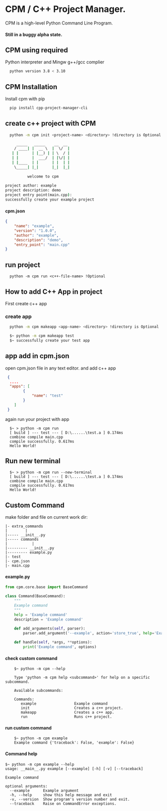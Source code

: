 
# CPM / C++ Project Manager.

CPM is a high-level Python Command Line Program.
#### Still in a buggy alpha state.

## CPM using required
Python interpreter and Mingw g++/gcc complier
```bash
  python version 3.8 < 3.10
```
## CPM Installation

Install cpm with pip

```bash
  pip install cpp-project-manager-cli
```
## create c++ project with CPM
```bash
  python -m cpm init <project-name> <directory> !directory is Optional
```
```cmd
     _____   _____    __  __ 
    / ____| |  __ \  |  \/  |
   | |      | |__) | | \  / |
   | |      |  ___/  | |\/| |
   | |____  | |      | |  | |
    \_____| |_|      |_|  |_|
   
          welcome to cpm
   
project author: example  
project description: demo              
project entry point(main.cpp): 
successfully create your example project
```
#### cpm.json
```json
{
    "name": "example",
    "version": "1.0.0",
    "author": "example",
    "description": "demo",
    "entry_point": "main.cpp"
}
```
## run project
```base
  python -m cpm run <c++-file-name> !Optional
```
## How to add C++ App in project
First create c++ app
### create app
```bash
  python -m cpm makeapp <app-name> <directory> !directory is Optional
```
```bash
  $~ python -m cpm makeapp test
  $~ successfully create your test app
```
## app add in cpm.json
open cpm.json file in any text editor. and add c++ app
```json
 {
  ....
  "apps": [
        {
            "name": "test"
        }
    ]
 }
```
again run your project with app
```base
  $~ > python -m cpm run
  [ build ] --- test --- [ D:\......\test.a ] 0.174ms
  combine compile main.cpp
  compile successfully. 0.617ms
  Hello World!
```
## Run new terminal
```base
  $~ > python -m cpm run --new-terminal
  [ build ] --- test --- [ D:\......\test.a ] 0.174ms
  combine compile main.cpp
  compile successfully. 0.617ms
  Hello World!
```

## Custom Command
make folder and file on current work dir:
```
|- extra_commands
|        |
|----- __init__.py
|----- commands
|           |
|--------- __init__.py
|--------- example.py
|- test
|- cpm.json
|- main.cpp
```
#### example.py
```python.py
from cpm.core.base import BaseCommand

class Command(BaseCommand):
    """
    Example command
    """
    help = 'Example command'
    description = 'Example command'
    
    def add_arguments(self, parser):
        parser.add_argument('--example', action='store_true', help='Example argument')

    def handle(self, *args, **options):
        print('Example command', options)
```
#### check custom command
```base
    $~ python -m cpm --help

    Type 'python -m cpm help <subcommand>' for help on a specific subcommand.

    Available subcommands:

    Commands:
       example                 Example command
       init                    Creates a c++ project.
       makeapp                 Creates a c++ app.
       run                     Runs c++ project.
```
#### run custom command
```base
    $~ python -m cpm example
    Example command {'traceback': False, 'example': False}
```
#### Command help
```base
$~ python -m cpm example --help
usage: __main__.py example [--example] [-h] [-v] [--traceback]

Example command

optional arguments:
  --example      Example argument
  -h, --help     show this help message and exit
  -v, --version  Show program's version number and exit.
  --traceback    Raise on CommandError exceptions.
```